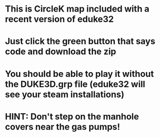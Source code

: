 #  This is CircleK map included with a recent version of eduke32
#  Just click the green button that says code and download the zip
#  You should be able to play it without the DUKE3D.grp file (eduke32 will see your steam installations)
#  HINT: Don't step on the manhole covers near the gas pumps!
